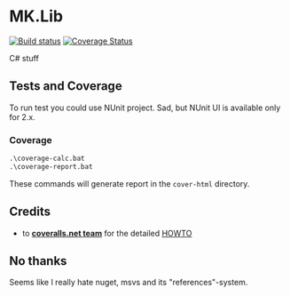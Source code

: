 # MK.Lib

[![Build status](https://ci.appveyor.com/api/projects/status/0hyvmcaoiwetqft7?svg=true)](https://ci.appveyor.com/project/maxkoryukov/mk-lib)
[![Coverage Status](https://coveralls.io/repos/maxkoryukov/MK.Lib/badge.svg?branch=master&service=github)](https://coveralls.io/github/maxkoryukov/MK.Lib?branch=master)

C# stuff

## Tests and Coverage

To run test you could use NUnit project. Sad, but NUnit UI is available only for 2.x.

### Coverage

```bat
.\coverage-calc.bat
.\coverage-report.bat
```

These commands will generate report in the `cover-html` directory.

## Credits

* to [**coveralls.net team**](https://github.com/coveralls-net/coveralls.net/graphs/contributors) for the detailed [HOWTO](https://github.com/coveralls-net/coveralls.net/wiki/CI-Integrations)

## No thanks

Seems like I really hate nuget, msvs and its "references"-system.
